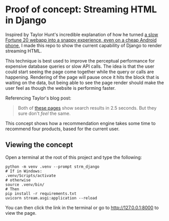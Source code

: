 # Proof of concept: Streaming HTML in Django

Inspired by Taylor Hunt's incredible explanation of how he turned [a slow Fortune 20 webapp into a snappy experience, even on a cheap Android phone](https://dev.to/tigt/making-the-worlds-fastest-website-and-other-mistakes-56na), I made this repo to show the current capability of Django to render streaming HTML.

This technique is best used to improve the perceptual performance for expensive database queries or slow API calls. The idea is that the user could start seeing the page come together while the query or calls are happening. Rendering of the page will pause once it hits the block that is waiting on the data, but being able to see the page render should make the user feel as though the website is performing faster.

Referencing Taylor's blog post:

> Both of [these pages](https://assets.codepen.io/183091/HTML+streaming+vs.+non.mp4) show search results in 2.5 seconds. But they sure don't _feel_ the same.

This concept shows how a recommendation engine takes some time to recommend four products, based for the current user.

## Viewing the concept

Open a terminal at the root of this project and type the following:

```shell
python -m venv .venv --prompt strm_django
# If in Windows:
.venv/Scripts/activate
# otherwise
source .venv/bin/
# Then
pip install -r requirements.txt
uvicorn stream.asgi:application --reload 
```

You can then click the link in the terminal or go to http://127.0.0.1:8000 to view the page.
